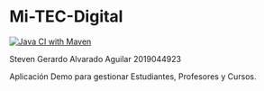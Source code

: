 Mi-TEC-Digital
==============
[![Java CI with Maven](https://github.com/StevenAlvaradoAguilar/mi-tec-digital/actions/workflows/maven.yml/badge.svg)](https://github.com/StevenAlvaradoAguilar/mi-tec-digital/actions/workflows/maven.yml)

Steven Gerardo Alvarado Aguilar
2019044923

Aplicación Demo para gestionar Estudiantes, Profesores y Cursos.